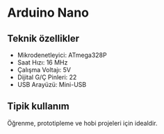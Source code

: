 # Arduino Nano

## Teknik özellikler

- Mikrodenetleyici: ATmega328P
- Saat Hızı: 16 MHz
- Çalışma Voltajı: 5V
- Dijital G/Ç Pinleri: 22
- USB Arayüzü: Mini-USB

## Tipik kullanım

Öğrenme, prototipleme ve hobi projeleri için idealdir.
